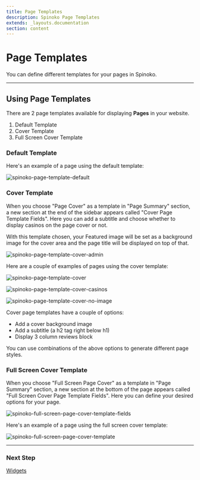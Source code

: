 ```yaml
---
title: Page Templates
description: Spinoko Page Templates
extends: _layouts.documentation
section: content
---
```


# Page Templates

You can define different templates for your pages in Spinoko.

---

## Using Page Templates

There are 2 page templates available for displaying **Pages** in your website.

1. Default Template
2. Cover Template
2. Full Screen Cover Template

### Default Template

Here's an example of a page using the default template:

![spinoko-page-template-default](https://media.dinomatic.com/images/docs/spinoko/spinoko-page-template-default.png)

### Cover Template

When you choose "Page Cover" as a template in "Page Summary" section, a new section at the end of the sidebar appears called "Cover Page Template Fields". Here you can add a subtitle and choose whether to display casinos on the page cover or not.

With this template chosen, your Featured image will be set as a background image for the cover area and the page title will be displayed on top of that.

![spinoko-page-template-cover-admin](https://media.dinomatic.com/images/docs/spinoko/spinoko-page-cover-template.png)

Here are a couple of examples of pages using the cover template:

![spinoko-page-template-cover](https://media.dinomatic.com/images/docs/spinoko/spinoko-page-template-cover.jpeg)

![spinoko-page-template-cover-casinos](https://media.dinomatic.com/images/docs/spinoko/spinoko-page-template-cover-casinos.jpg)

![spinoko-page-template-cover-no-image](https://media.dinomatic.com/images/docs/spinoko/spinoko-page-template-cover-no-image.png)

Cover page templates have a couple of options:

- Add a cover background image
- Add a subtitle (a h2 tag right below h1)
- Display 3 column reviews block

You can use combinations of the above options to generate different page styles.

### Full Screen Cover Template

When you choose "Full Screen Page Cover" as a template in "Page Summary" section, a new section at the bottom of the page appears called "Full Screen Cover Page Template Fields". Here you can define your desired options for your page.

![spinoko-full-screen-page-cover-template-fields](https://media.dinomatic.com/images/docs/spinoko/spinoko-full-screen-page-cover-template-fields.png)

Here's an example of a page using the full screen cover template:

![spinoko-full-screen-page-cover-template](https://media.dinomatic.com/images/docs/spinoko/spinoko-full-screen-page-cover-template.png)

---

### Next Step

[Widgets](/docs/spinoko/widgets/)
